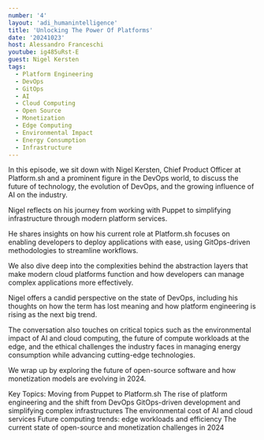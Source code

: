 ```yaml
---
number: '4'
layout: 'adi_humanintelligence'
title: 'Unlocking The Power Of Platforms'
date: '20241023'
host: Alessandro Franceschi
youtube: ig485uRst-E
guest: Nigel Kersten
tags:
  - Platform Engineering
  - DevOps
  - GitOps
  - AI
  - Cloud Computing
  - Open Source
  - Monetization
  - Edge Computing
  - Environmental Impact
  - Energy Consumption
  - Infrastructure
---
```

In this episode, we sit down with Nigel Kersten, Chief Product Officer at Platform.sh and a prominent figure in the DevOps world, to discuss the future of technology, the evolution of DevOps, and the growing influence of AI on the industry.

Nigel reflects on his journey from working with Puppet to simplifying infrastructure through modern platform services.

He shares insights on how his current role at Platform.sh focuses on enabling developers to deploy applications with ease, using GitOps-driven methodologies to streamline workflows.

We also dive deep into the complexities behind the abstraction layers that make modern cloud platforms function and how developers can manage complex applications more effectively.

Nigel offers a candid perspective on the state of DevOps, including his thoughts on how the term has lost meaning and how platform engineering is rising as the next big trend.

The conversation also touches on critical topics such as the environmental impact of AI and cloud computing, the future of compute workloads at the edge, and the ethical challenges the industry faces in managing energy consumption while advancing cutting-edge technologies.

We wrap up by exploring the future of open-source software and how monetization models are evolving in 2024.

Key Topics:
Moving from Puppet to Platform.sh
The rise of platform engineering and the shift from DevOps
GitOps-driven development and simplifying complex infrastructures
The environmental cost of AI and cloud services
Future computing trends: edge workloads and efficiency
The current state of open-source and monetization challenges in 2024
